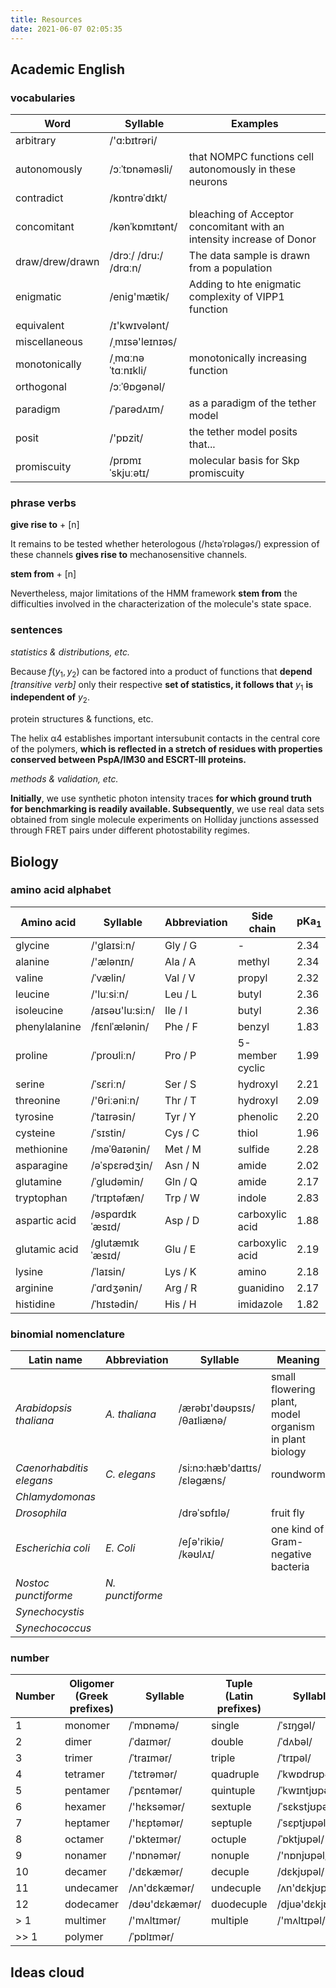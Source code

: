 ```yaml
---
title: Resources
date: 2021-06-07 02:05:35
---
```


## Academic English

### vocabularies

| Word            | Syllable              | Examples                                                              |
| ---             | ---                   | ---                                                                   |
| arbitrary       | /'ɑ:bɪtrəri/          |                                                                       |
| autonomously    | /ɔːˈtɒnəməsli/        | that NOMPC functions cell autonomously in these neurons               |
| contradict      | /kɒntrəˈdɪkt/         |                                                                       |
| concomitant     | /kənˈkɒmɪtənt/        | bleaching of Acceptor concomitant with an intensity increase of Donor |
| draw/drew/drawn | /drɔː/ /dru:/ /drɑːn/ | The data sample is drawn from a population                            |
| enigmatic       | /enig'mætik/          | Adding to hte enigmatic complexity of VIPP1 function                  |
| equivalent      | /ɪ'kwɪvələnt/         |                                                                       |
| miscellaneous   | /ˌmɪsə'leɪnɪəs/       |                                                                       |
| monotonically   | /ˌmɑːnəˈtɑːnɪkli/     | monotonically increasing function                                     |
| orthogonal      | /ɔːˈθɒɡənəl/          |                                                                       |
| paradigm        | /ˈparədʌɪm/           | as a paradigm of the tether model                                     |
| posit           | /'pɒzit/              | the tether model posits that...                                       |
| promiscuity     | /prɒmɪˈskjuːətɪ/      | molecular basis for Skp promiscuity                                   |

### phrase verbs

**give rise to** + [n]

It remains to be tested whether heterologous (/hɛtəˈrɒləɡəs/) expression of these channels **gives rise to** mechanosensitive channels.

**stem from** + [n]

Nevertheless, major limitations of the HMM framework **stem from** the difficulties involved in the characterization of the molecule's state space.

### sentences

*statistics & distributions, etc.*

Because $f(y_{1},y_{2})$ can be factored into a product of functions that **depend** *[transitive verb]* only their respective **set of statistics, it follows that** $y_{1}$ **is independent of** $y_{2}$.

protein structures & functions, etc.

The helix α4 establishes important intersubunit contacts in the central core of the polymers, **which is reflected in a stretch of residues with properties conserved between PspA/IM30 and ESCRT-III proteins.**

*methods & validation, etc.*

**Initially**, we use synthetic photon intensity traces **for which ground truth for benchmarking is readily available. Subsequently**, we use real data sets obtained from single molecule experiments on Holliday junctions assessed through FRET pairs under different photostability regimes.

## Biology

### amino acid alphabet

| Amino acid    | Syllable        | Abbreviation | Side chain      | pKa<sub>1</sub> | pKa<sub>2</sub> | pKa<sub>3</sub> | pI    |
| ---           | ---             | ---          | ---             | ---             | ---             | ---             | ---   |
| glycine       | /'glaɪsiːn/     | Gly / G      | -               | 2.34            | 9.60            | -               | 5.97  |
| alanine       | /'ælənɪn/       | Ala / A      | methyl          | 2.34            | 9.69            | -               | 6.00  |
| valine        | /ˈvælin/        | Val / V      | propyl          | 2.32            | 9.62            | -               | 5.96  |
| leucine       | /'luːsiːn/      | Leu / L      | butyl           | 2.36            | 9.60            | -               | 5.98  |
| isoleucine    | /aɪsəʊ'lu:si:n/ | Ile / I      | butyl           | 2.36            | 9.60            | -               | 6.02  |
| phenylalanine | /fɛnlˈælənin/   | Phe / F      | benzyl          | 1.83            | 9.13            | -               | 5.48  |
| proline       | /ˈproʊliːn/     | Pro / P      | 5-member cyclic | 1.99            | 10.60           | -               | 6.30  |
| serine        | /ˈsɛriːn/       | Ser / S      | hydroxyl        | 2.21            | 9.15            | -               | 5.68  |
| threonine     | /'θriːəniːn/    | Thr / T      | hydroxyl        | 2.09            | 9.10            | -               | 5.60  |
| tyrosine      | /ˈtaɪrəsin/     | Tyr / Y      | phenolic        | 2.20            | 9.11            | -               | 5.66  |
| cysteine      | /ˈsɪstin/       | Cys / C      | thiol           | 1.96            | 8.18            | -               | 5.07  |
| methionine    | /məˈθaɪənin/    | Met / M      | sulfide         | 2.28            | 9.21            | -               | 5.74  |
| asparagine    | /əˈspɛrədʒin/   | Asn / N      | amide           | 2.02            | 8.80            | -               | 5.41  |
| glutamine     | /ˈɡludəmin/     | Gln / Q      | amide           | 2.17            | 9.13            | -               | 5.65  |
| tryptophan    | /ˈtrɪptəfæn/    | Trp / W      | indole          | 2.83            | 9.39            | -               | 5.89  |
| aspartic acid | /əspɑrdɪkˈæsɪd/ | Asp / D      | carboxylic acid | 1.88            | 9.60            | 3.65            | 2.77  |
| glutamic acid | /ɡlutæmɪkˈæsɪd/ | Glu / E      | carboxylic acid | 2.19            | 9.67            | 4.25            | 3.22  |
| lysine        | /ˈlaɪsin/       | Lys / K      | amino           | 2.18            | 8.95            | 10.53           | 9.74  |
| arginine      | /ˈɑrdʒənin/     | Arg / R      | guanidino       | 2.17            | 9.04            | 12.48           | 10.76 |
| histidine     | /ˈhɪstədin/     | His / H      | imidazole       | 1.82            | 9.17            | 6.00            | 7.59  |

### binomial nomenclature

| Latin name               | Abbreviation     | Syllable                     | Meaning                                                |
| ---                      | ---              | ---                          | ---                                                    |
| *Arabidopsis thaliana*   | *A. thaliana*    | /ærəbɪ'dəʊpsɪs/ /θaɪliænə/   | small flowering plant, model organism in plant biology |
| *Caenorhabditis elegans* | *C. elegans*     | /si:nɔ:hæb'daɪtɪs/ /ɛləɡæns/ | roundworm                                              |
| *Chlamydomonas*          |                  |                              |
| *Drosophila*             |                  | /drəˈsɒfɪlə/                 | fruit fly                                              |
| *Escherichia coli*       | *E. Coli*        | /eʃә'rikiә/ /kəʊlʌɪ/         | one kind of Gram-negative bacteria                     |
| *Nostoc punctiforme*     | *N. punctiforme* |                              |
| *Synechocystis*          |                  |                              |
| *Synechococcus*          |                  |                              |

### number

| Number | Oligomer (Greek prefixes) | Syllable      | Tuple (Latin prefixes) | Syllable        |
| ---    | ---                       | ---           | ---                    | ---             |
| 1      | monomer                   | /ˈmɒnəmə/     | single                 | /ˈsɪŋɡəl/       |
| 2      | dimer                     | /ˈdaɪmər/     | double                 | /ˈdʌbəl/        |
| 3      | trimer                    | /ˈtraɪmər/    | triple                 | /ˈtrɪpəl/       |
| 4      | tetramer                  | /ˈtɛtrəmər/   | quadruple              | /ˈkwɒdrʊpəl/    |
| 5      | pentamer                  | /ˈpɛntəmər/   | quintuple              | /ˈkwɪntjʊpəl/   |
| 6      | hexamer                   | /'hɛksəmər/   | sextuple               | /ˈsɛkstjʊpəl/   |
| 7      | heptamer                  | /'hɛptəmər/   | septuple               | /ˈsɛptjʊpəl/    |
| 8      | octamer                   | /'ɒkteɪmər/   | octuple                | /ˈɒktjʊpəl/     |
| 9      | nonamer                   | /'nɒnəmər/    | nonuple                | /'nɒnjʊpəl/     |
| 10     | decamer                   | /'dɛkæmər/    | decuple                | /dɛkjʊpəl/      |
| 11     | undecamer                 | /ʌn'dɛkæmər/  | undecuple              | /ʌn'dɛkjʊpəl/   |
| 12     | dodecamer                 | /dəʊ'dɛkæmər/ | duodecuple             | /djuə'dɛkjʊpəl/ |
| > 1    | multimer                  | /'mʌltɪmər/   | multiple               | /'mʌltɪpəl/     |
| >> 1   | polymer                   | /ˈpɒlɪmər/    |                        |                 |

## Ideas cloud

<div id='wordcloud'></div>
<script>
var entries = [
		{
				label: 'ESCRT-III',
				url: '#!',
				target: '_top'
		},
		{
				label: 'NompC',
				url: 'mindmap/NompC',
				target: '_top'
		},
		{
				label: 'membrane curvature',
				url: '#!',
				target: '_top'
		},
		{
				label: 'mechanosensitive fluorescent probes',
				url: '#!',
				target: '_top'
		},
		{
				label: 'force-optical microscopy',
				url: 'mindmap/force-optical_microscopy',
				target: '_top'
		},
];
</script>
<script src='./script/jquery.min.js'></script>
<script src='./script/jquery.svg3dtagcloud.min.js'></script>
<script src='./script/wordcloud.js'></script>
